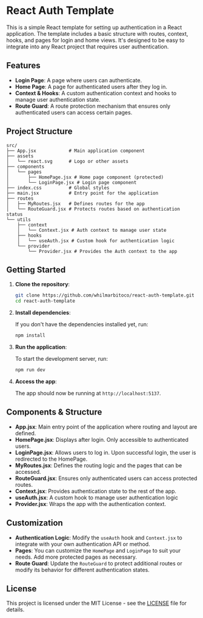 # React Auth Template

This is a simple React template for setting up authentication in a React application. The template includes a basic structure with routes, context, hooks, and pages for login and home views. It's designed to be easy to integrate into any React project that requires user authentication.

## Features

- **Login Page**: A page where users can authenticate.
- **Home Page**: A page for authenticated users after they log in.
- **Context & Hooks**: A custom authentication context and hooks to manage user authentication state.
- **Route Guard**: A route protection mechanism that ensures only authenticated users can access certain pages.

## Project Structure

```
src/
├── App.jsx            # Main application component
├── assets
│   └── react.svg      # Logo or other assets
├── components
│   └── pages
│       ├── HomePage.jsx # Home page component (protected)
│       └── LoginPage.jsx # Login page component
├── index.css          # Global styles
├── main.jsx           # Entry point for the application
├── routes
│   ├── MyRoutes.jsx   # Defines routes for the app
│   └── RouteGuard.jsx # Protects routes based on authentication status
└── utils
    ├── context
    │   └── Context.jsx # Auth context to manage user state
    ├── hooks
    │   └── useAuth.jsx # Custom hook for authentication logic
    └── provider
        └── Provider.jsx # Provides the Auth context to the app
```

## Getting Started

1. **Clone the repository**:

   ```bash
   git clone https://github.com/whilmarbitoco/react-auth-template.git
   cd react-auth-template
   ```

2. **Install dependencies**:

   If you don't have the dependencies installed yet, run:

   ```bash
   npm install
   ```

3. **Run the application**:

   To start the development server, run:

   ```bash
   npm run dev
   ```

4. **Access the app**:

   The app should now be running at `http://localhost:5137`.

## Components & Structure

- **App.jsx**: Main entry point of the application where routing and layout are defined.
- **HomePage.jsx**: Displays after login. Only accessible to authenticated users.
- **LoginPage.jsx**: Allows users to log in. Upon successful login, the user is redirected to the HomePage.
- **MyRoutes.jsx**: Defines the routing logic and the pages that can be accessed.
- **RouteGuard.jsx**: Ensures only authenticated users can access protected routes.
- **Context.jsx**: Provides authentication state to the rest of the app.
- **useAuth.jsx**: A custom hook to manage user authentication logic
- **Provider.jsx**: Wraps the app with the authentication context.

## Customization

- **Authentication Logic**: Modify the `useAuth` hook and `Context.jsx` to integrate with your own authentication API or method.
- **Pages**: You can customize the `HomePage` and `LoginPage` to suit your needs. Add more protected pages as necessary.
- **Route Guard**: Update the `RouteGuard` to protect additional routes or modify its behavior for different authentication states.

## License

This project is licensed under the MIT License - see the [LICENSE](LICENSE) file for details.
